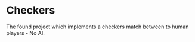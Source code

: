 Checkers
========

The found project which implements a checkers match between to human players - No AI.
